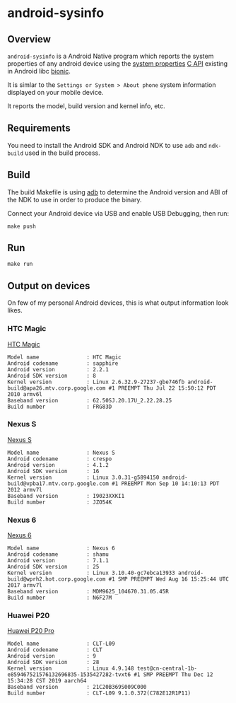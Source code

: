 # android-sysinfo

## Overview

`android-sysinfo` is a Android Native program which reports the system
properties of any android device using the [system properties][1] [C API][2]
existing in Android libc [bionic][3].

It is simlar to the `Settings or System > About phone` system information
displayed on your mobile device.

It reports the model, build version and kernel info, etc.

## Requirements

You need to install the Android SDK and Android NDK to use `adb` and `ndk-build`
used in the build process.

## Build

The build Makefile is using [adb][4] to determine the Android version and ABI of
the NDK to use in order to produce the binary.

Connect your Android device via USB and enable USB Debugging, then run:

```
make push
```

## Run

```
make run
```

## Output on devices

On few of my personal Android devices, this is what output information look likes.

### HTC Magic

[HTC Magic](https://en.wikipedia.org/wiki/HTC_Magic)

```
Model name               : HTC Magic
Android codename         : sapphire
Android version          : 2.2.1
Android SDK version      : 8
Kernel version           : Linux 2.6.32.9-27237-gbe746fb android-build@apa26.mtv.corp.google.com #1 PREEMPT Thu Jul 22 15:50:12 PDT 2010 armv6l
Baseband version         : 62.50SJ.20.17U_2.22.28.25
Build number             : FRG83D

```
### Nexus S

[Nexus S](https://en.wikipedia.org/wiki/Nexus_S)

```
Model name               : Nexus S
Android codename         : crespo
Android version          : 4.1.2
Android SDK version      : 16
Kernel version           : Linux 3.0.31-g5894150 android-build@vpba17.mtv.corp.google.com #1 PREEMPT Mon Sep 10 14:10:13 PDT 2012 armv7l
Baseband version         : I9023XXKI1
Build number             : JZO54K
```

### Nexus 6

[Nexus 6](https://en.wikipedia.org/wiki/Nexus_6)

```
Model name               : Nexus 6
Android codename         : shamu
Android version          : 7.1.1
Android SDK version      : 25
Kernel version           : Linux 3.10.40-gc7ebca13933 android-build@wprh2.hot.corp.google.com #1 SMP PREEMPT Wed Aug 16 15:25:44 UTC 2017 armv7l
Baseband version         : MDM9625_104670.31.05.45R
Build number             : N6F27M
```

### Huawei P20

[Huawei P20 Pro](https://en.wikipedia.org/wiki/Huawei_P20)

```
Model name               : CLT-L09
Android codename         : CLT
Android version          : 9
Android SDK version      : 28
Kernel version           : Linux 4.9.148 test@cn-central-1b-e859467521576132696835-1535427282-tvxt6 #1 SMP PREEMPT Thu Dec 12 15:34:28 CST 2019 aarch64
Baseband version         : 21C20B369S009C000
Build number             : CLT-L09 9.1.0.372(C782E12R1P11)
```

[1]: https://android.googlesource.com/platform/bionic/+/master/libc/include/sys/system_properties.h
[2]: https://developer.android.com/ndk/guides/stable_apis#c_library
[3]: https://android.googlesource.com/platform/bionic/
[4]: https://developer.android.com/studio/command-line/adb
